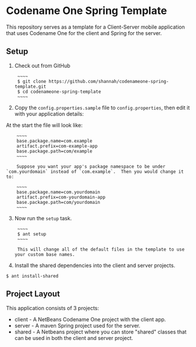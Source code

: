 # Codename One Spring Template

This repository serves as a template for a Client-Server mobile application that uses Codename One for the client and Spring for the server.

## Setup


1. Check out from GitHub

        ~~~~
        $ git clone https://github.com/shannah/codenameone-spring-template.git
        $ cd codenameone-spring-template
        ~~~~
2. Copy the `config.properties.sample` file to `config.properties`, then edit it with your application details:

At the start the file will look like:

        ~~~~
        base.package.name=com.example
        artifact.prefix=com-example-app
        base.package.path=com/example
        ~~~~
        
        Suppose you want your app's package namespace to be under `com.yourdomain` instead of `com.example`.  Then you would change it to:
        
        ~~~~
        base.package.name=com.yourdomain
        artifact.prefix=com-yourdomain-app
        base.package.path=com/yourdomain
        ~~~~
3. Now run the `setup` task.
        
        ~~~~
        $ ant setup
        ~~~~
        
        This will change all of the default files in the template to use your custom base names.

4. Install the shared dependencies into the client and server projects.

~~~~
$ ant install-shared
~~~~

## Project Layout

This application consists of 3 projects:

* client - A NetBeans Codename One project with the client app.
* server - A maven Spring project used for the server.
* shared - A Netbeans project where you can store "shared" classes that can be used in both the client and server project.




